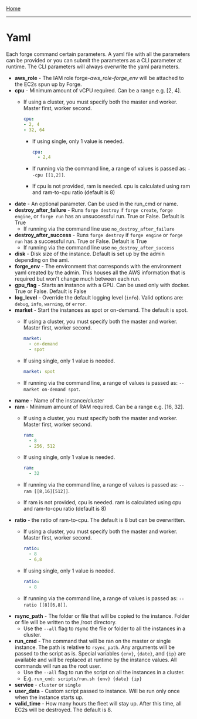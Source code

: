 [Home](index.md)

---

# Yaml

Each forge command certain parameters. A yaml file with all the parameters can be provided or you can submit the parameters as a CLI parameter at runtime. The CLI parameters will always overwrite the yaml parameters.

- **aws_role** - The IAM role forge-*aws_role*-*forge_env* will be attached to the EC2s spun up by Forge.
- **cpu** - Minimum amount of vCPU required. Can be a range e.g. [2, 4].
  - If using a cluster, you must specify both the master and worker. Master first, worker second.

      ```yaml
      cpu:
      - 2, 4
      - 32, 64
      ```

    - If using single, only 1 value is needed.

      ```yaml
      cpu:
        - 2,4
      ```

    - If running via the command line, a range of values is passed as: ``--cpu [[1,2]]``.
    - If cpu is not provided, ram is needed. cpu is calculated using ram and ram-to-cpu ratio (default is 8)
- **date** - An optional parameter. Can be used in the run_cmd or name.
- **destroy_after_failure** - Runs `forge destroy` if `forge create`, `forge engine`, or `forge run` has an unsuccessful run. True or False. Default is True
  - If running via the command line use `no_destroy_after_failure`
- **destroy_after_success** - Runs `forge destroy` if `forge engine` or `forge run` has a successful run. True or False. Default is True
  - If running via the command line use `no_destroy_after_success`
- **disk** - Disk size of the instance. Default is set up by the admin depending on the ami.
- **forge_env** - The environment that corresponds with the environment yaml created by the admin. This houses all the AWS information that is required but won't change much between each run.
- **gpu_flag** - Starts an instance with a GPU. Can be used only with docker. True or False. Default is False
- **log_level** - Override the default logging level (`info`). Valid options are: `debug`, `info`, `warning`, or `error`.
- **market** - Start the instances as spot or on-demand. The default is spot.
  - If using a cluster, you must specify both the master and worker. Master first, worker second.

      ```yaml
      market:
        - on-demand
        - spot
      ```

  - If using single, only 1 value is needed.

      ```yaml
      market: spot
      ```

  - If running via the command line, a range of values is passed as: ``--market on-demand spot``.
- **name** - Name of the instance/cluster
- **ram** - Minimum amount of RAM required. Can be a range e.g. [16, 32].
  - If using a cluster, you must specify both the master and worker. Master first, worker second.

      ```yaml
      ram:
        - 8
        - 256, 512
      ```

  - If using single, only 1 value is needed.

      ```yaml
      ram:
        - 32
      ```

  - If running via the command line, a range of values is passed as: ``--ram [[8,16][512]]``.
  - If ram is not provided, cpu is needed. ram is calculated using cpu and ram-to-cpu ratio (default is 8)
- **ratio** - the ratio of ram-to-cpu. The default is 8 but can be overwritten.
  - If using a cluster, you must specify both the master and worker. Master first, worker second.

      ```yaml
      ratio:
        - 8
        - 6,8
      ```

  - If using single, only 1 value is needed.

      ```yaml
      ratio:
        - 8
      ```

  - If running via the command line, a range of values is passed as: ``--ratio [[8][6,8]]``.
- **rsync_path** - The folder or file that will be copied to the instance. Folder or file will be written to the /root directory.
  - Use the `--all` flag to rsync the file or folder to all the instances in a cluster.
- **run_cmd** - The command that will be ran on the master or single instance. The path is relative to `rsync_path`. Any arguments will be passed to the script as is. Special variables `{env}`, `{date}`, and `{ip}` are available and will be replaced at runtime by the instance values. All commands will run as the root user.
  - Use the `--all` flag to run the script on all the instances in a cluster.
  - E.g. `run_cmd: scripts/run.sh {env} {date} {ip}`
- **service** - `cluster` or `single`
- **user_data** - Custom script passed to instance. Will be run only once when the instance starts up.
- **valid_time** - How many hours the fleet will stay up. After this time, all EC2s will be destroyed. The default is 8.
